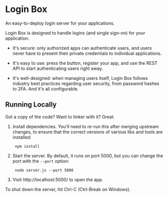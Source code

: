 # Login Box

An easy-to-deploy login server for your applications.

Login Box is designed to handle logins (and single sign-on) for your application.

* It's secure: only authorized apps can authenticate users, and users never have to present their private credentials to individual applications.

* It's easy to use: press the button, register your app, and use the REST API to start authenticating users right away.

* It's well-designed: when managing users itself, Login Box follows industry best practices regarding user security, from password hashes to 2FA. And it's all configurable.

## Running Locally

Got a copy of the code? Want to tinker with it? Great.

1. Install dependencies. You'll need to re-run this after merging upstream changes, to ensure that the correct versions of various libs and tools are installed:

        npm install

2. Start the server. By default, it runs on port 5000, but you can change the port with the `--port` option:

        node server.js --port 5000

3. Visit http://localhost:5000/ to open the app.

To shut down the server, hit Ctrl-C (Ctrl-Break on Windows).
